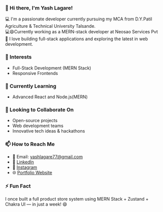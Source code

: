 ### 👋 Hi there, I'm Yash Lagare!

💻 I'm a passionate developer currently pursuing my MCA from D.Y.Patil Agriculture & Technical University Talsande.  
💻😄Currently working as a MERN-stack developer at Neosao Services Pvt
🚀 I love building full-stack applications and exploring the latest in web development.

### 👀 Interests
- Full-Stack Development (MERN Stack)
- Responsive Frontends

### 🌱 Currently Learning
- Advanced React and Node.js(MERN)

### 🤝 Looking to Collaborate On
- Open-source projects
- Web development teams
- Innovative tech ideas & hackathons

### 📫 How to Reach Me
- 📧 Email: yashlagare77@gmail.com  
- 💼 [LinkedIn](https://www.linkedin.com/in/yash-lagare-814b37299)
- 💼 [Instagram](https://www.instagram.com/yashlagare/?hl=en ) 
- 🌐 [Portfolio Website](https://yashlagare.github.io/MyPortfolio/)

### ⚡ Fun Fact
I once built a full product store system using MERN Stack + Zustand + Chakra UI — in just a week! 😄  
